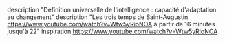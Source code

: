 description "Definition universelle de l'intelligence : capacité d'adaptation au changement"
description "Les trois temps de Saint-Augustin  https://www.youtube.com/watch?v=Wtw5yRioNOA à partir de 16 minutes jusqu'à 22"
inspiration https://www.youtube.com/watch?v=Wtw5yRioNOA
